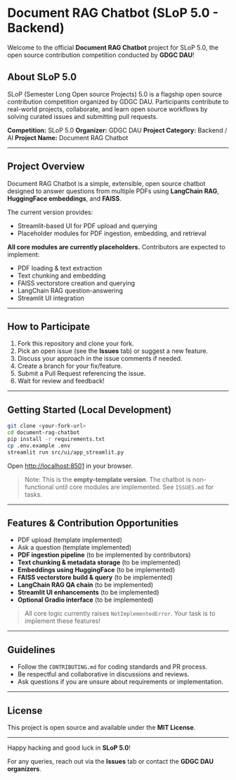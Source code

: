 # Document RAG Chatbot (SLoP 5.0 - Backend)

Welcome to the official **Document RAG Chatbot** project for SLoP 5.0, the open source contribution competition conducted by **GDGC DAU**!

## About SLoP 5.0

SLoP (Semester Long Open source Projects) 5.0 is a flagship open source contribution competition organized by GDGC DAU. Participants contribute to real-world projects, collaborate, and learn open source workflows by solving curated issues and submitting pull requests.

**Competition:** SLoP 5.0
**Organizer:** GDGC DAU
**Project Category:** Backend / AI
**Project Name:** Document RAG Chatbot

---

## Project Overview

Document RAG Chatbot is a simple, extensible, open source chatbot designed to answer questions from multiple PDFs using **LangChain RAG**, **HuggingFace embeddings**, and **FAISS**.

The current version provides:

* Streamlit-based UI for PDF upload and querying
* Placeholder modules for PDF ingestion, embedding, and retrieval

**All core modules are currently placeholders.** Contributors are expected to implement:

* PDF loading & text extraction
* Text chunking and embedding
* FAISS vectorstore creation and querying
* LangChain RAG question-answering
* Streamlit UI integration

---

## How to Participate

1. Fork this repository and clone your fork.
2. Pick an open issue (see the **Issues** tab) or suggest a new feature.
3. Discuss your approach in the issue comments if needed.
4. Create a branch for your fix/feature.
5. Submit a Pull Request referencing the issue.
6. Wait for review and feedback!

---

## Getting Started (Local Development)

```bash
git clone <your-fork-url>
cd document-rag-chatbot
pip install -r requirements.txt
cp .env.example .env
streamlit run src/ui/app_streamlit.py
```

Open [http://localhost:8501](http://localhost:8501) in your browser.

> Note: This is the **empty-template version**. The chatbot is non-functional until core modules are implemented. See `ISSUES.md` for tasks.

---

## Features & Contribution Opportunities

* PDF upload (template implemented)
* Ask a question (template implemented)
* **PDF ingestion pipeline** (to be implemented by contributors)
* **Text chunking & metadata storage** (to be implemented)
* **Embeddings using HuggingFace** (to be implemented)
* **FAISS vectorstore build & query** (to be implemented)
* **LangChain RAG QA chain** (to be implemented)
* **Streamlit UI enhancements** (to be implemented)
* **Optional Gradio interface** (to be implemented)

> All core logic currently raises `NotImplementedError`. Your task is to implement these features!

---

## Guidelines

* Follow the `CONTRIBUTING.md` for coding standards and PR process.
* Be respectful and collaborative in discussions and reviews.
* Ask questions if you are unsure about requirements or implementation.

---

## License

This project is open source and available under the **MIT License**.

---

Happy hacking and good luck in **SLoP 5.0**!

For any queries, reach out via the **Issues** tab or contact the **GDGC DAU organizers**.
